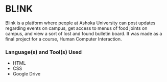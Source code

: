 # BL!NK

Blink is a platform where people at Ashoka University can post updates regarding events on campus, get access to menus of food joints on campus, and view a sort of lost and found bulletin board. It was made as a final project for a course, Human Computer Interaction.

### Language(s) and Tool(s) Used

- HTML
- CSS
- Google Drive
